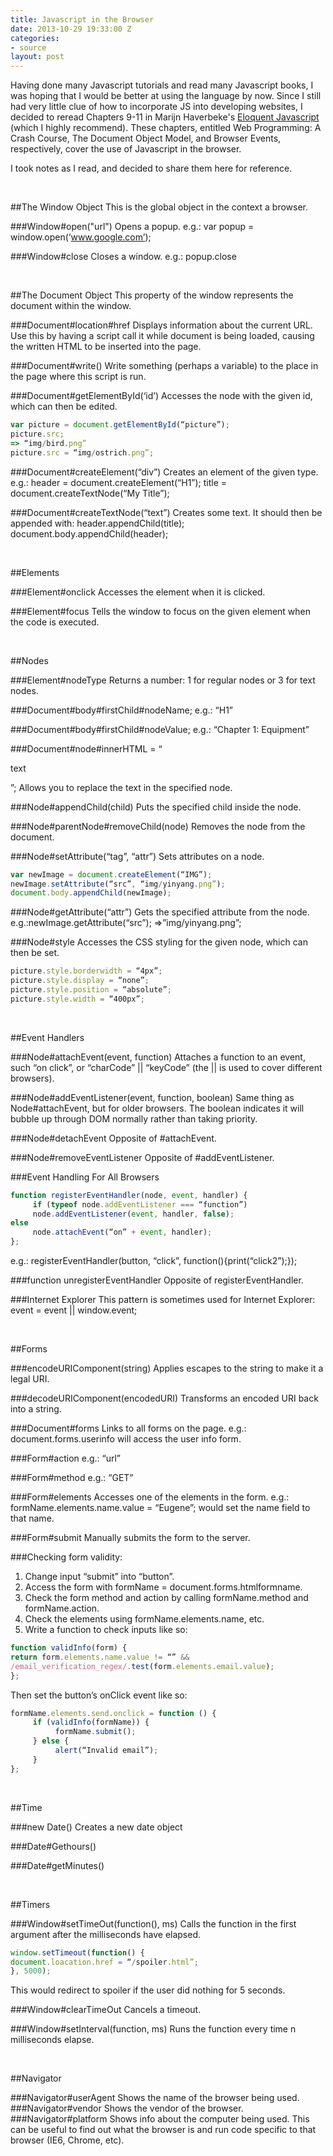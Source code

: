 ```yaml
---
title: Javascript in the Browser
date: 2013-10-29 19:33:00 Z
categories:
- source
layout: post
---
```


Having done many Javascript tutorials and read many Javascript books, I was hoping that I would be better at using the language by now. Since I still had very little clue of how to incorporate JS into developing websites, I decided to reread Chapters 9-11 in Marijn Haverbeke's [Eloquent Javascript](http://www.amazon.com/Eloquent-JavaScript-Modern-Introduction-Programming/dp/1593272820/ref=sr_1_1?ie=UTF8&qid=1383098181&sr=8-1&keywords=eloquent+javascript) (which I highly recommend). These chapters, entitled Web Programming: A Crash Course, The Document Object Model, and Browser Events, respectively, cover the use of Javascript in the browser.

I took notes as I read, and decided to share them here for reference.

<br />

##The Window Object
This is the global object in the context a browser.

###Window#open("url")
Opens a popup.
e.g.: var popup = window.open(‘www.google.com’);

###Window#close
Closes a window.
e.g.: popup.close

<br />

##The Document Object
This property of the window represents the document within the window.

###Document#location#href
Displays information about the current URL. Use this by having a script call it while document is being loaded, causing the written HTML to be inserted into the page.

###Document#write()
Write something (perhaps a variable) to the place in the page where this script is run.

###Document#getElementById(‘id’)
Accesses the node with the given id, which can then be edited.

```javascript example
var picture = document.getElementById(“picture”);
picture.src;
=> “img/bird.png”
picture.src = “img/ostrich.png”;
```

###Document#createElement(“div”)
Creates an element of the given type.
e.g.: header = document.createElement(“H1”);
title = document.createTextNode(“My Title”);

###Document#createTextNode(“text”)
Creates some text. It should then be appended with:
header.appendChild(title);
document.body.appendChild(header);


<br />

##Elements


###Element#onclick
Accesses the element when it is clicked.

###Element#focus
Tells the window to focus on the given element when the code is executed.


<br />

##Nodes


###Element#nodeType
Returns a number: 1 for regular nodes or 3 for text nodes.

###Document#body#firstChild#nodeName;
e.g.: “H1”

###Document#body#firstChild#nodeValue;
e.g.: “Chapter 1: Equipment”

###Document#node#innerHTML = “<p>text</p>”;
Allows you to replace the text in the specified node.

###Node#appendChild(child)
Puts the specified child inside the node.

###Node#parentNode#removeChild(node)
Removes the node from the document.

###Node#setAttribute(“tag”, “attr”)
Sets attributes on a node.

```javascript example
var newImage = document.createElement(“IMG”);
newImage.setAttribute(“src”, “img/yinyang.png”);
document.body.appendChild(newImage);
```

###Node#getAttribute(“attr”)
Gets the specified attribute from the node.
e.g.:newImage.getAttribute(“src”);
=>”img/yinyang.png”;

###Node#style
Accesses the CSS styling for the given node, which can then be set.

```javascript example
picture.style.borderwidth = “4px”;
picture.style.display = “none”;
picture.style.position = “absolute”;
picture.style.width = “400px”;
```

<br />

##Event Handlers

###Node#attachEvent(event, function)
Attaches a function to an event, such “on click”, or “charCode” || “keyCode” (the || is used to cover different browsers).

###Node#addEventListener(event, function, boolean)
Same thing as Node#attachEvent, but for older browsers. The boolean indicates it will bubble up through DOM normally rather than taking priority.

###Node#detachEvent
Opposite of #attachEvent.


###Node#removeEventListener
Opposite of #addEventListener.


###Event Handling For All Browsers

```javascript example
function registerEventHandler(node, event, handler) {
     if (typeof node.addEventListener === “function”)
     node.addEventListener(event, handler, false);
else
     node.attachEvent(“on” + event, handler);
};
```

e.g.: registerEventHandler(button, “click”, function(){print(“click2”);});

###function unregisterEventHandler
Opposite of registerEventHandler.

###Internet Explorer
This pattern is sometimes used for Internet Explorer:
event = event || window.event;




<br />

##Forms

###encodeURIComponent(string)
Applies escapes to the string to make it a legal URI.

###decodeURIComponent(encodedURI)
Transforms an encoded URI back into a string.

###Document#forms
Links to all forms on the page.
e.g.: document.forms.userinfo will access the user info form.

###Form#action
e.g.: “url”

###Form#method
e.g.: “GET”

###Form#elements
Accesses one of the elements in the form.
e.g.: formName.elements.name.value = “Eugene”; would set the name field to that name.

###Form#submit
Manually submits the form to the server.

###Checking form validity:
  1. Change input “submit” into “button”.
  2. Access the form with formName = document.forms.htmlformname.
  3. Check the form method and action by calling formName.method and formName.action.
  4. Check the elements using formName.elements.name, etc.
  5. Write a function to check inputs like so:

```javascript example
function validInfo(form) {
return form.elements.name.value != “” &&
/email_verification_regex/.test(form.elements.email.value);
};
```

  Then set the button’s onClick event like so:

```javascript example
formName.elements.send.onclick = function () {
     if (validInfo(formName)) {
          formName.submit();
     } else {
          alert(“Invalid email”);
     }
};
```

<br />

##Time


###new Date()
Creates a new date object

###Date#Gethours()
<br />

###Date#getMinutes()





<br />

##Timers

###Window\#setTimeOut\(function\(\), ms\)
Calls the function in the first argument after the milliseconds have elapsed.

```javascript example
window.setTimeout(function() {
document.loacation.href = “/spoiler.html”;
}, 5000);
```
This would redirect to spoiler if the user did nothing for 5 seconds.

###Window#clearTimeOut
Cancels a timeout.

###Window#setInterval(function, ms)
Runs the function every time n milliseconds elapse.


<br />

##Navigator

###Navigator#userAgent
Shows the name of the browser being used.
###Navigator#vendor
Shows the vendor of the browser.
###Navigator#platform
Shows info about the computer being used. This can be useful to find out what the browser is and run code specific to that browser (IE6, Chrome, etc).


